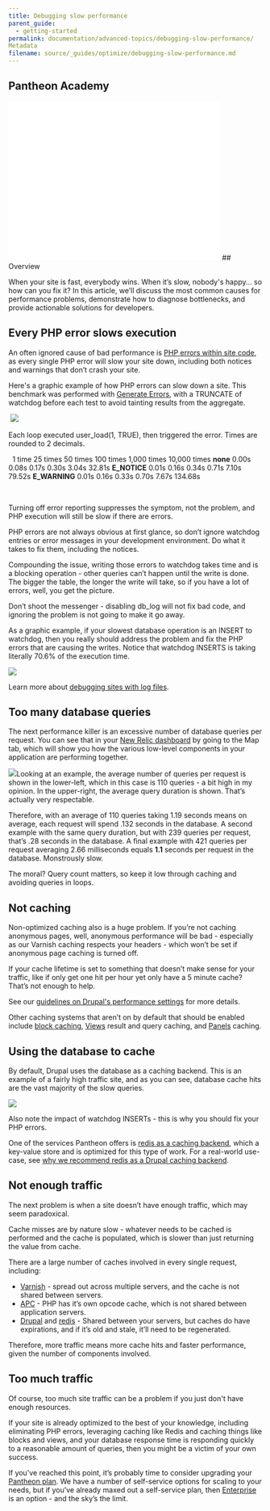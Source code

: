 ```yaml
---
title: Debugging slow performance
parent_guide:
  - getting-started
permalink: documentation/advanced-topics/debugging-slow-performance/
Metadata
filename: source/_guides/optimize/debugging-slow-performance.md
---
```


## Pantheon Academy
<iframe allowfullscreen="" frameborder="0" height="315" src="//www.youtube.com/embed/OiRm5n0OdT0" width="420"></iframe>
## Overview

When your site is fast, everybody wins. When it’s slow, nobody's happy... so how can you fix it? In this article, we’ll discuss the most common causes for performance problems, demonstrate how to diagnose bottlenecks, and provide actionable solutions for developers.

## Every PHP error slows execution

An often ignored cause of bad performance is [PHP errors within site code](/documentation/getting-started/php-errors-and-exceptions/), as every single PHP error will slow your site down, including both notices and warnings that don’t crash your site.  
  
  
Here's a graphic example of how PHP errors can slow down a site. This benchmark was performed with [Generate Errors](https://drupal.org/project/generate_errors), with a TRUNCATE of watchdog before each test to avoid tainting results from the aggregate.  
  
  
​ ![](https://pantheon-systems.desk.com/customer/portal/attachments/200873)  
Each loop executed user\_load(1, TRUE), then triggered the error. Times are rounded to 2 decimals.

<colgroup>
		<col width="120">
		<col width="120">
		<col width="120">
		<col width="120">
		<col width="120">
		<col width="120">
		<col width="120">
	</colgroup><thead>
		<tr>
			<th> </th>
			<th>1 time</th>
			<th>25 times</th>
			<th>50 times</th>
			<th>100 times</th>
			<th>1,000 times</th>
			<th>10,000 times</th>
		</tr>
	</thead><tbody>
		<tr>
			<td><strong>none</strong></td>
			<td>0.00s</td>
			<td>0.08s</td>
			<td>0.17s</td>
			<td>0.30s</td>
			<td>3.04s</td>
			<td>32.81s</td>
		</tr>
		<tr>
			<td><strong>E_NOTICE</strong></td>
			<td>0.01s</td>
			<td>0.16s</td>
			<td>0.34s</td>
			<td>0.71s</td>
			<td>7.10s</td>
			<td>79.52s</td>
		</tr>
		<tr>
			<td><strong>E_WARNING</strong></td>
			<td>0.01s</td>
			<td>0.16s</td>
			<td>0.33s</td>
			<td>0.70s</td>
			<td>7.67s</td>
			<td>134.68s</td>
		</tr>
	</tbody>
 

Turning off error reporting suppresses the symptom, not the problem, and PHP execution will still be slow if there are errors.  
  
  
PHP errors are not always obvious at first glance, so don’t ignore watchdog entries or error messages in your development environment. Do what it takes to fix them, including the notices.  
  
  
Compounding the issue, writing those errors to watchdog takes time and is a blocking operation - other queries can’t happen until the write is done. The bigger the table, the longer the write will take, so if you have a lot of errors, well, you get the picture.  
  
  
Don’t shoot the messenger - disabling db\_log will not fix bad code, and ignoring the problem is not going to make it go away.  
  
  
As a graphic example, if your slowest database operation is an INSERT to watchdog, then you really should address the problem and fix the PHP errors that are causing the writes. Notice that watchdog INSERTS is taking literally 70.6% of the execution time.  
  
  
 ![](https://pantheon-systems.desk.com/customer/portal/attachments/200891)  
  
  
Learn more about [debugging sites with log files](/documentation/advanced-topics/debugging-sites-with-log-files/).

## Too many database queries

The next performance killer is an excessive number of database queries per request. You can see that in your [New Relic dashboard](/documentation/howto/new-relic-performance-analysis-on-pantheon/) by going to the Map tab, which will show you how the various low-level components in your application are performing together.  
  
  
 ![](https://pantheon-systems.desk.com/customer/portal/attachments/200890)Looking at an example, the average number of queries per request is shown in the lower-left, which in this case is 110 queries - a bit high in my opinion. In the upper-right, the average query duration is shown. That’s actually very respectable.  
  
  
Therefore, with an average of 110 queries taking 1.19 seconds means on average, each request will spend .132 seconds in the database. A second example with the same query duration, but with 239 queries per request, that’s .28 seconds in the database. A final example with 421 queries per request averaging 2.66 milliseconds equals **1.1** seconds per request in the database. Monstrously slow.  
  
  
The moral? Query count matters, so keep it low through caching and avoiding queries in loops.

## Not caching

Non-optimized caching also is a huge problem. If you’re not caching anonymous pages, well, anonymous performance will be bad - especially as our Varnish caching respects your headers - which won’t be set if anonymous page caching is turned off.  
  
  
If your cache lifetime is set to something that doesn’t make sense for your traffic, like if only get one hit per hour yet only have a 5 minute cache? That’s not enough to help.  
  
  
See our [guidelines on Drupal's performance settings](/documentation/running-drupal/drupal-s-performance-and-caching-settings/) for more details.  
  
  
Other caching systems that aren’t on by default that should be enabled include [block caching](/documentation/running-drupal/drupal-s-performance-and-caching-settings/), [Views](https://drupal.org/project/views) result and query caching, and [Panels](https://drupal.org/project/panels) caching.

## Using the database to cache

By default, Drupal uses the database as a caching backend. This is an example of a fairly high traffic site, and as you can see, database cache hits are the vast majority of the slow queries.  
  
  
 ![](https://pantheon-systems.desk.com/customer/portal/attachments/200898)  
  
  
Also note the impact of watchdog INSERTs - this is why you should fix your PHP errors.  
  
  
One of the services Pantheon offers is [redis as a caching backend](/documentation/howto/redis-as-a-caching-backend/), which a key-value store and is optimized for this type of work. For a real-world use-case, see [why we recommend redis as a Drupal caching backend](https://www.getpantheon.com/blog/why-we-recommend-redis-caching-backend).​

## Not enough traffic

The next problem is when a site doesn’t have enough traffic, which may seem paradoxical.  
  
  
Cache misses are by nature slow - whatever needs to be cached is performed and the cache is populated, which is slower than just returning the value from cache.  
  
  
There are a large number of caches involved in every single request, including:

- [Varnish](/documentation/advanced-topics/varnish-caching-for-high-performance/) - spread out across multiple servers, and the cache is not shared between servers.
- [APC](/documentation/advanced-topics/what-is-apc-and-what-is-it-used-for/) - PHP has it’s own opcode cache, which is not shared between application servers.
- [Drupal](https://drupal.org/node/326504) and [redis](/documentation/howto/redis-as-a-caching-backend/) - Shared between your servers, but caches do have expirations, and if it’s old and stale, it’ll need to be regenerated.
​​Therefore, more traffic means more cache hits and faster performance, given the number of components involved.
## Too much traffic

Of course, too much site traffic can be a problem if you just don't have enough resources.  
  
  
If your site is already optimized to the best of your knowledge, including eliminating PHP errors, leveraging caching like Redis and caching things like blocks and views, and your database response time is responding quickly to a reasonable amount of queries, then you might be a victim of your own success.  
  
  
If you’ve reached this point, it’s probably time to consider upgrading your [Pantheon plan](/documentation/howto/selecting-a-plan/). We have a number of self-service options for scaling to your needs, but if you’ve already maxed out a self-service plan, then [Enterprise](https://www.getpantheon.com/enterprise) is an option - and the sky’s the limit.

<style type="text/css">.raw_data th {
  font-weight: bold;
  text-align: left;
}
.raw_data td {
  border: 1px solid black;
  font-family:courier new,courier,monospace;
}
</style>
